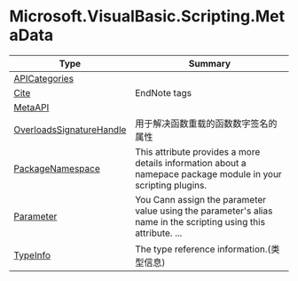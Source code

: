 ﻿
# Microsoft.VisualBasic.Scripting.MetaData

|Type|Summary|
|----|-------|
|<a href="#" onClick="load('/docs/Microsoft.VisualBasic.Scripting.MetaData/APICategories.md')">APICategories</a>||
|<a href="#" onClick="load('/docs/Microsoft.VisualBasic.Scripting.MetaData/Cite.md')">Cite</a>|EndNote tags|
|<a href="#" onClick="load('/docs/Microsoft.VisualBasic.Scripting.MetaData/MetaAPI.md')">MetaAPI</a>||
|<a href="#" onClick="load('/docs/Microsoft.VisualBasic.Scripting.MetaData/OverloadsSignatureHandle.md')">OverloadsSignatureHandle</a>|用于解决函数重载的函数数字签名的属性|
|<a href="#" onClick="load('/docs/Microsoft.VisualBasic.Scripting.MetaData/PackageNamespace.md')">PackageNamespace</a>|This attribute provides a more details information about a namepace package module in your scripting plugins.|
|<a href="#" onClick="load('/docs/Microsoft.VisualBasic.Scripting.MetaData/Parameter.md')">Parameter</a>|You Cann assign the parameter value using the parameter's alias name in the scripting using this attribute. ...|
|<a href="#" onClick="load('/docs/Microsoft.VisualBasic.Scripting.MetaData/TypeInfo.md')">TypeInfo</a>|The type reference information.(类型信息)|

